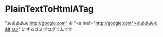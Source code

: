 PlainTextToHtmlATag
===================

"あああああ http://google.com" を "&lt;a href="http://google.com">あああああ&lt;/a>" にするゴミプログラムです